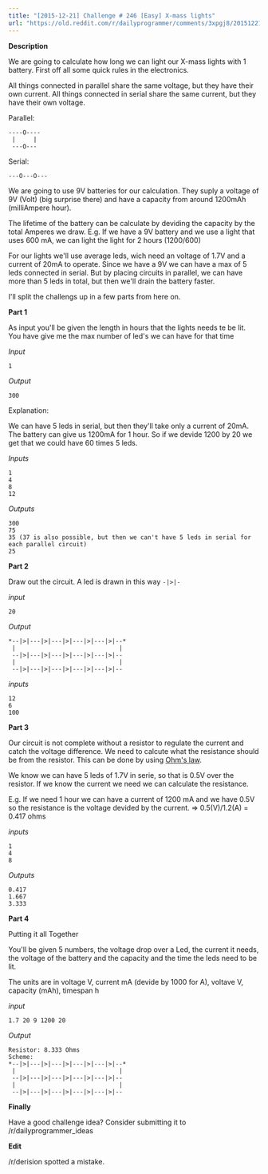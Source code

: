```yaml
---
title: "[2015-12-21] Challenge # 246 [Easy] X-mass lights"
url: "https://old.reddit.com/r/dailyprogrammer/comments/3xpgj8/20151221_challenge_246_easy_xmass_lights/"
---
```


**Description**

We are going to calculate how long we can light our X-mass lights with 1 battery.
First off all some quick rules in the electronics.

All things connected in parallel share the same voltage, but they have their own current.
All things connected in serial share the same current, but they have their own voltage.

Parallel:

    ----O---- 
     |     |
     ---O---

Serial:

    ---O---O---

We are going to use 9V batteries for our calculation.
They suply a voltage of 9V (Volt) (big surprise there) and have a capacity from around 1200mAh (milliAmpere hour).

The lifetime of the battery can be calculate by deviding the capacity by the total Amperes we draw.
E.g. If we have a 9V battery and we use a light that uses 600 mA, we can light the light for 2 hours (1200/600)

For our lights we'll use average leds, wich need an voltage of 1.7V and a current of 20mA to operate.
Since we have a 9V we can have a max of 5 leds connected in serial. But by placing circuits in parallel, we can have more than 5 leds in total, but then we'll drain the battery faster.

I'll split the challengs up in a few parts from here on.

**Part 1**

As input you'll be given the length in hours that the lights needs te be lit.
You have give me the max number of led's we can have for that time

*Input*

    1

*Output*

    300

Explanation:

We can have 5 leds in serial, but then they'll take only a current of 20mA.
The battery can give us 1200mA for 1 hour. So if we devide 1200 by 20 we get that we could have 60 times 5 leds.

*Inputs*

    1
    4
    8
    12

*Outputs*

    300
    75
    35 (37 is also possible, but then we can't have 5 leds in serial for each parallel circuit)
    25

**Part 2**

Draw out the circuit.
A led is drawn in this way `-|>|-`

*input*

    20

*Output*
    
    *--|>|---|>|---|>|---|>|---|>|--*
     |                             |
     --|>|---|>|---|>|---|>|---|>|--
     |                             |
     --|>|---|>|---|>|---|>|---|>|--

*inputs*

    12
    6
    100

**Part 3**

Our circuit is not complete without a resistor to regulate the current and catch the voltage difference.
We need to calcute what the resistance should be from the resistor. This can be done by using [Ohm's law](https://en.wikipedia.org/wiki/Ohm%27s_law).

We know we can have 5 leds of 1.7V in serie, so that is 0.5V over the resistor.
If we know the current we need we can calculate the resistance.

E.g. If we need 1 hour we can have a current of 1200 mA and we have 0.5V so the resistance is the voltage devided by the current.
=> 0.5(V)/1.2(A) = 0.417 ohms

*inputs*

    1
    4
    8

*Outputs*

    0.417
    1.667
    3.333

**Part 4**

Putting it all Together

You'll be given 5 numbers, the voltage drop over a Led, the current it needs, the voltage of the battery and the capacity and the time the leds need to be lit.

The units are in voltage V, current mA (devide by 1000 for A), voltave V, capacity (mAh), timespan h

*input*

    1.7 20 9 1200 20

*Output*

    Resistor: 8.333 Ohms
    Scheme:
    *--|>|---|>|---|>|---|>|---|>|--*
     |                             |
     --|>|---|>|---|>|---|>|---|>|--
     |                             |
     --|>|---|>|---|>|---|>|---|>|--


**Finally**

Have a good challenge idea?
Consider submitting it to /r/dailyprogrammer_ideas

**Edit**

/r/derision spotted a mistake.